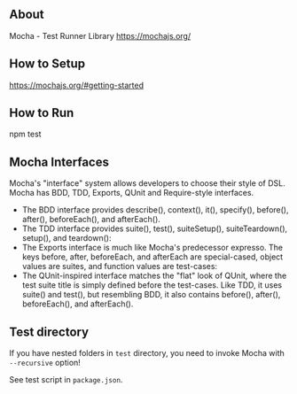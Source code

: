 ## About

Mocha - Test Runner Library
    https://mochajs.org/

## How to Setup

https://mochajs.org/#getting-started
    
## How to Run

  npm test

## Mocha Interfaces

Mocha's "interface" system allows developers to choose their style of DSL. Mocha has BDD, TDD, 
Exports, QUnit and Require-style interfaces.

- The BDD interface provides describe(), context(), it(), specify(), before(), after(), beforeEach(), and afterEach().
- The TDD interface provides suite(), test(), suiteSetup(), suiteTeardown(), setup(), and teardown():
- The Exports interface is much like Mocha's predecessor expresso. The keys before, after, beforeEach, and afterEach 
  are special-cased, object values are suites, and function values are test-cases:
- The QUnit-inspired interface matches the "flat" look of QUnit, where the test suite title is simply defined before 
  the test-cases. Like TDD, it uses suite() and test(), but resembling BDD, it also contains before(), after(), 
  beforeEach(), and afterEach().

## Test directory

If you have nested folders in `test` directory, you need to invoke Mocha with `--recursive` option!

See test script in `package.json`.
